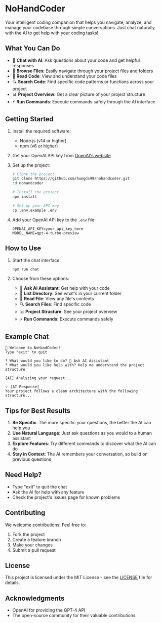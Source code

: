 # NoHandCoder

Your intelligent coding companion that helps you navigate, analyze, and manage your codebase through simple conversations. Just chat naturally with the AI to get help with your coding tasks!

## What You Can Do

- 🤖 **Chat with AI**: Ask questions about your code and get helpful responses
- 📂 **Browse Files**: Easily navigate through your project files and folders
- 📄 **Read Code**: View and understand your code files
- 🔍 **Search Code**: Find specific code patterns or functions across your project
- 📊 **Project Overview**: Get a clear picture of your project structure
- ⚡ **Run Commands**: Execute commands safely through the AI interface

## Getting Started

1. Install the required software:

   - Node.js (v14 or higher)
   - npm (v6 or higher)

2. Get your OpenAI API key from [OpenAI's website](https://platform.openai.com)

3. Set up the project:

   ```bash
   # Clone the project
   git clone https://github.com/hungds99/nohandcoder.git
   cd nohandcoder

   # Install the project
   npm install

   # Set up your API key
   cp .env.example .env
   ```

4. Add your OpenAI API key to the `.env` file:
   ```
   OPENAI_API_KEY=your_api_key_here
   MODEL_NAME=gpt-4-turbo-preview
   ```

## How to Use

1. Start the chat interface:

   ```bash
   npm run chat
   ```

2. Choose from these options:
   - 💬 **Ask AI Assistant**: Get help with your code
   - 📂 **List Directory**: See what's in your current folder
   - 📄 **Read File**: View any file's contents
   - 🔍 **Search Files**: Find specific code
   - 📊 **Project Structure**: See your project overview
   - ⚡ **Run Commands**: Execute commands safely

## Example Chat

```
🤖 Welcome to NoHandCoder!
Type "exit" to quit

? What would you like to do? 💬 Ask AI Assistant
? What would you like help with? Help me understand the project structure

[AI] Analyzing your request...

✨ [AI Response]
Your project follows a clean architecture with the following structure...
```

## Tips for Best Results

1. **Be Specific**: The more specific your questions, the better the AI can help you
2. **Use Natural Language**: Just ask questions as you would to a human assistant
3. **Explore Features**: Try different commands to discover what the AI can do
4. **Stay in Context**: The AI remembers your conversation, so build on previous questions

## Need Help?

- Type "exit" to quit the chat
- Ask the AI for help with any feature
- Check the project's issues page for known problems

## Contributing

We welcome contributions! Feel free to:

1. Fork the project
2. Create a feature branch
3. Make your changes
4. Submit a pull request

## License

This project is licensed under the MIT License - see the [LICENSE](LICENSE) file for details.

## Acknowledgments

- OpenAI for providing the GPT-4 API
- The open-source community for their valuable contributions
